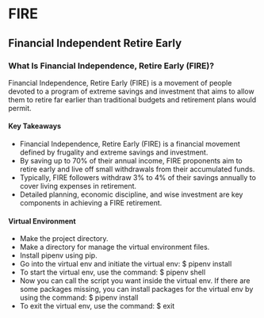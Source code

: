 # FIRE
## Financial Independent Retire Early

###  What Is Financial Independence, Retire Early (FIRE)?
Financial Independence, Retire Early (FIRE) is a movement of people devoted to a program of extreme savings and investment that aims to allow them to retire far earlier than traditional budgets and retirement plans would permit.

#### Key Takeaways
- Financial Independence, Retire Early (FIRE) is a financial movement defined by frugality and extreme savings and investment.
- By saving up to 70% of their annual income, FIRE proponents aim to retire early and live off small withdrawals from their accumulated funds.
- Typically, FIRE followers withdraw 3% to 4% of their savings annually to cover living expenses in retirement.
- Detailed planning, economic discipline, and wise investment are key components in achieving a FIRE retirement.

#### Virtual Environment
- Make the project directory.
- Make a directory for manage the virtual environment files.
- Install pipenv using pip.
- Go into the virtual env and initiate the virtual env:
$ pipenv install
- To start the virtual env, use the command:
$ pipenv shell
- Now you can call the script you want inside the virtual env. If there are some packages missing, you can install packages for the virtual env by using the command:
$ pipenv install <package>
- To exit the virtual env, use the command:
$ exit
